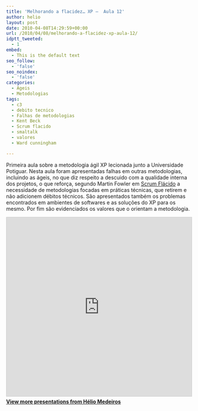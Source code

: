 ```yaml
---
title: 'Melhorando a flacidez… XP –  Aula 12'
author: helio
layout: post
date: 2010-04-08T14:29:59+00:00
url: /2010/04/08/melhorando-a-flacidez-xp-aula-12/
idptt_tweeted:
  - 1
embed:
  - This is the default text
seo_follow:
  - 'false'
seo_noindex:
  - 'false'
categories:
  - Ageis
  - Metodologias
tags:
  - c3
  - debito tecnico
  - Falhas de metodologias
  - Kent Beck
  - Scrum flacido
  - smaltalk
  - valores
  - Ward cunningham

---
```

Primeira aula sobre a metodologia ágil XP lecionada junto a Universidade Potiguar. Nesta aula foram apresentadas falhas em outras metodologias, incluindo as ágeis, no que diz respeito a descuido com a qualidade interna dos projetos, o que reforça, segundo Martin Fowler em <a title="FlaccidScrum" href="http://martinfowler.com/bliki/FlaccidScrum.html" target="_blank">Scrum Flácido</a> a necessidade de metodologias focadas em práticas técnicas, que retirem e não adicionem débitos técnicos. São apresentados também os problemas encontrados em ambientes de softwares e as soluções do XP para os mesmo. Por fim são evidenciados os valores que o orientam a metodologia.

<div style="margin-bottom: 20px;">
<iframe src="https://www.slideshare.net/slideshow/embed_code/key/ePHVpNd1rPPUEh" width="597" height="486" frameborder="0" marginwidth="0" marginheight="0" scrolling="no" style="border:1px solid #CCC; border-width:1px; margin-bottom:5px; max-width: 100%;" allowfullscreen></iframe>
</iframe>
<div style="margin-bottom:5px">
    <strong><a href="//www.slideshare.net/heliomedeiros" target="_blank">View more presentations from Hélio Medeiros</a></strong>
</div>
</div>